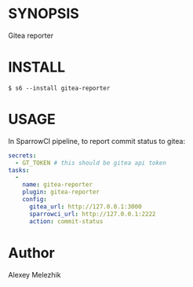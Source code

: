 # SYNOPSIS

Gitea reporter

# INSTALL

    $ s6 --install gitea-reporter

# USAGE

In SparrowCI pipeline, to report commit status to gitea:

```yaml
secrets:
  - GT_TOKEN # this should be gitea api token
tasks:
  -
    name: gitea-reporter
    plugin: gitea-reporter
    config: 
      gitea_url: http://127.0.0.1:3000
      sparrowci_url: http://127.0.0.1:2222
      action: commit-status
```

# Author

Alexey Melezhik

